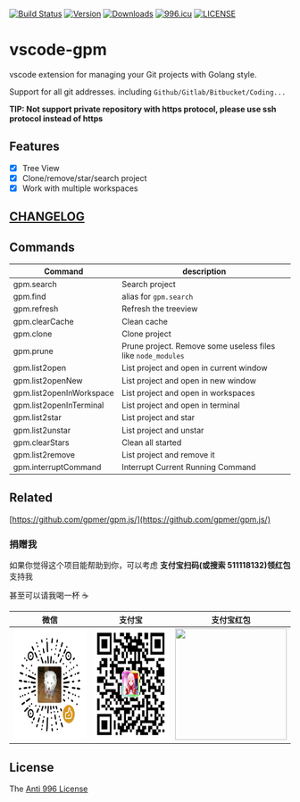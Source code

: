 [![Build Status](https://travis-ci.org/axetroy/vscode-gpm.svg?branch=master)](https://travis-ci.org/axetroy/vscode-gpm)
[![Version](https://vsmarketplacebadge.apphb.com/version/axetroy.vscode-gpm.svg)](https://marketplace.visualstudio.com/items?itemName=axetroy.vscode-gpm)
[![Downloads](https://vsmarketplacebadge.apphb.com/downloads/axetroy.vscode-gpm.svg)](https://marketplace.visualstudio.com/items?itemName=axetroy.vscode-gpm)
[![996.icu](https://img.shields.io/badge/link-996.icu-red.svg)](https://996.icu)
[![LICENSE](https://img.shields.io/badge/license-Anti%20996-blue.svg)](https://github.com/996icu/996.ICU/blob/master/LICENSE)

# vscode-gpm

vscode extension for managing your Git projects with Golang style.

Support for all git addresses. including `Github/Gitlab/Bitbucket/Coding...`

**TIP: Not support private repository with https protocol, please use ssh protocol instead of https**

## Features

- [x] Tree View
- [x] Clone/remove/star/search project
- [x] Work with multiple workspaces

## [CHANGELOG](https://github.com/axetroy/vscode-gpm/blob/master/CHANGELOG.md)

## Commands

| Command                  | description                                                  |
| ------------------------ | ------------------------------------------------------------ |
| gpm.search               | Search project                                               |
| gpm.find                 | alias for `gpm.search`                                       |
| gpm.refresh              | Refresh the treeview                                         |
| gpm.clearCache           | Clean cache                                                  |
| gpm.clone                | Clone project                                                |
| gpm.prune                | Prune project. Remove some useless files like `node_modules` |
| gpm.list2open            | List project and open in current window                      |
| gpm.list2openNew         | List project and open in new window                          |
| gpm.list2openInWorkspace | List project and open in workspaces                          |
| gpm.list2openInTerminal  | List project and open in terminal                            |
| gpm.list2star            | List project and star                                        |
| gpm.list2unstar          | List project and unstar                                      |
| gpm.clearStars           | Clean all started                                            |
| gpm.list2remove          | List project and remove it                                   |
| gpm.interruptCommand     | Interrupt Current Running Command                            |

## Related

[https://github.com/gpmer/gpm.js/](https://github.com/gpmer/gpm.js/)

### 捐赠我

如果你觉得这个项目能帮助到你，可以考虑 **支付宝扫码(或搜索 511118132)领红包** 支持我

甚至可以请我喝一杯 ☕️

| 微信                                                                                                     | 支付宝                                                                                                   | 支付宝红包                                                                                                   |
| -------------------------------------------------------------------------------------------------------- | -------------------------------------------------------------------------------------------------------- | ------------------------------------------------------------------------------------------------------------ |
| <img src="https://github.com/axetroy/blog/raw/master/public/donate/wechat.png" width="200" height="200"> | <img src="https://github.com/axetroy/blog/raw/master/public/donate/alipay.png" width="200" height="200"> | <img src="https://github.com/axetroy/blog/raw/master/public/donate/alipay-red.png" width="200" height="200"> |

## License

The [Anti 996 License](https://github.com/axetroy/vscode-gpm/blob/master/LICENSE)
